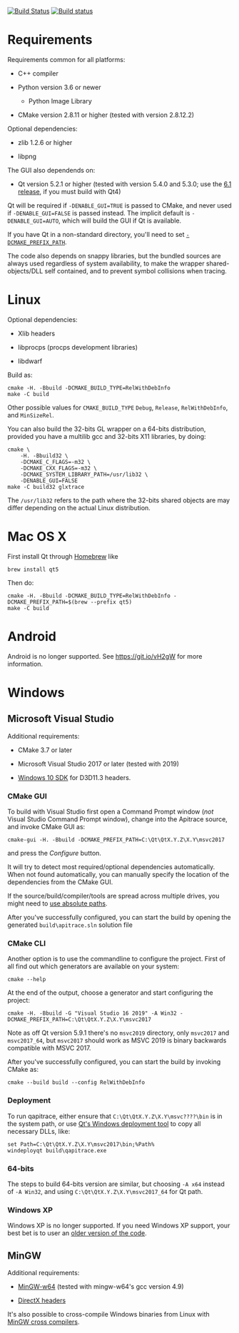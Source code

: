 [![Build Status](https://travis-ci.org/apitrace/apitrace.svg?branch=master)](https://travis-ci.org/apitrace/apitrace)
[![Build status](https://ci.appveyor.com/api/projects/status/5da6kauyfvclv6y0/branch/master?svg=true)](https://ci.appveyor.com/project/jrfonseca/apitrace/branch/master)


# Requirements #

Requirements common for all platforms:

* C++ compiler

* Python version 3.6 or newer

  * Python Image Library

* CMake version 2.8.11 or higher (tested with version 2.8.12.2)

Optional dependencies:

* zlib 1.2.6 or higher

* libpng

The GUI also dependends on:

* Qt version 5.2.1 or higher (tested with version 5.4.0 and 5.3.0; use the
  [6.1 release](https://github.com/apitrace/apitrace/releases/tag/6.1), if you
  must build with Qt4)

Qt will be required if `-DENABLE_GUI=TRUE` is passed to CMake, and never used
if `-DENABLE_GUI=FALSE` is passed instead.  The implicit default is
`-DENABLE_GUI=AUTO`, which will build the GUI if Qt is available.

If you have Qt in a non-standard directory, you'll need to set
[`-DCMAKE_PREFIX_PATH`](http://doc.qt.io/qt-5/cmake-manual.html).


The code also depends on snappy libraries, but the bundled sources are always
used regardless of system availability, to make the wrapper shared-objects/DLL
self contained, and to prevent symbol collisions when tracing.


# Linux #

Optional dependencies:

* Xlib headers

* libprocps (procps development libraries)

* libdwarf

Build as:

    cmake -H. -Bbuild -DCMAKE_BUILD_TYPE=RelWithDebInfo
    make -C build

Other possible values for `CMAKE_BUILD_TYPE` `Debug`, `Release`,
`RelWithDebInfo`, and `MinSizeRel`.

You can also build the 32-bits GL wrapper on a 64-bits distribution, provided
you have a multilib gcc and 32-bits X11 libraries, by doing:

    cmake \
        -H. -Bbuild32 \
        -DCMAKE_C_FLAGS=-m32 \
        -DCMAKE_CXX_FLAGS=-m32 \
        -DCMAKE_SYSTEM_LIBRARY_PATH=/usr/lib32 \
        -DENABLE_GUI=FALSE
    make -C build32 glxtrace

The `/usr/lib32` refers to the path where the 32-bits shared objects are may
differ depending on the actual Linux distribution.


# Mac OS X #

First install Qt through [Homebrew](https://brew.sh/) like

    brew install qt5

Then do:

    cmake -H. -Bbuild -DCMAKE_BUILD_TYPE=RelWithDebInfo -DCMAKE_PREFIX_PATH=$(brew --prefix qt5)
    make -C build


# Android #

Android is no longer supported.  See https://git.io/vH2gW for more information.


# Windows #

## Microsoft Visual Studio ##

Additional requirements:

* CMake 3.7 or later

* Microsoft Visual Studio 2017 or later (tested with 2019)

* [Windows 10 SDK](https://dev.windows.com/en-us/downloads/windows-10-sdk)
  for D3D11.3 headers.

### CMake GUI ###

To build with Visual Studio first open a Command Prompt window (*not* Visual
Studio Command Prompt window), change into the Apitrace source, and invoke
CMake GUI as:

    cmake-gui -H. -Bbuild -DCMAKE_PREFIX_PATH=C:\Qt\QtX.Y.Z\X.Y\msvc2017

and press the _Configure_ button.

It will try to detect most required/optional dependencies automatically.  When
not found automatically, you can manually specify the location of the
dependencies from the CMake GUI.

If the source/build/compiler/tools are spread across multiple drives, you might
need to [use absolute paths](https://github.com/apitrace/apitrace/issues/352).

After you've successfully configured, you can start the build by opening the
generated `build\apitrace.sln` solution file

### CMake CLI ###

Another option is to use the commandline to configure the project. First of all find out which
generators are available on your system:

    cmake --help

At the end of the output, choose a generator and start configuring the project:

    cmake -H. -Bbuild -G "Visual Studio 16 2019" -A Win32 -DCMAKE_PREFIX_PATH=C:\Qt\QtX.Y.Z\X.Y\msvc2017

Note as off Qt version 5.9.1 there's no `msvc2019` directory, only `msvc2017`
and `msvc2017_64`, but `msvc2017` should work as MSVC 2019 is binary backwards
compatible with MSVC 2017.

After you've successfully configured, you can start the build by invoking CMake as:

    cmake --build build --config RelWithDebInfo

### Deployment ###

To run qapitrace, either ensure that `C:\Qt\QtX.Y.Z\X.Y\msvc????\bin` is in the system path, or use
[Qt's Windows deployment tool](http://doc.qt.io/qt-5/windows-deployment.html#the-windows-deployment-tool)
to copy all necessary DLLs, like:

    set Path=C:\Qt\QtX.Y.Z\X.Y\msvc2017\bin;%Path%
    windeployqt build\qapitrace.exe

### 64-bits ###

The steps to build 64-bits version are similar, but choosing `-A x64` instead
of `-A Win32`, and using `C:\Qt\QtX.Y.Z\X.Y\msvc2017_64` for Qt path.

### Windows XP ###

Windows XP is no longer supported.  If you need Windows XP support, your best
bet is to user an [older version of the code](https://github.com/apitrace/apitrace/tree/windows-xp).

## MinGW ##

Additional requirements:

* [MinGW-w64](http://mingw-w64.sourceforge.net/) (tested with mingw-w64's gcc version 4.9)

* [DirectX headers](https://github.com/apitrace/dxsdk)

It's also possible to cross-compile Windows binaries from Linux with
[MinGW cross compilers](http://www.cmake.org/Wiki/CmakeMingw).

